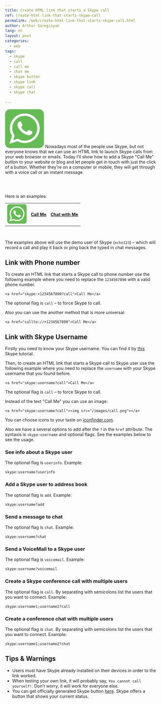 ```yaml
---
title: Create HTML link that starts a Skype call
ref: create-html-link-that-starts-skype-call
permalink: /web/create-html-link-that-starts-skype-call.html
author: Arthur Gareginyan
lang: en
layout: post
categories:
  - web
tags:
  - skype
  - call
  - call me
  - chat me
  - skype button
  - skype link
  - skype call
  - skype chat

---
```


![thumb](/images/thumbnail/skype-call.png)
Nowadays most of the people use Skype, but not everyone knows that we can use an HTML link to launch Skype calls from your web browser or emails. Today I'll show how to add a Skype "Call Me" button to your website or blog and let people get in touch with just the click of a button. Whether they're on a computer or mobile, they will get through with a voice call or an instant message.

<br><br>

Here is an examples:

<table style="width:100%">
  <tr>
    <th><a href="skype:echo123?call"><img src="/images/call.png" style="border:none;"></a></th>
    <th><a href="skype:echo123?call">Call Me</a></th> 
    <th><a href="skype:echo123?chat">Chat with Me</a></th>
  </tr>
</table>
<br>

The examples above will use the demo user of Skype (`echo123`) – which will record a call and play it back or ping back the typed in chat messages.


## Link with Phone number

To create an HTML link that starts a Skype call to phone number use the following example where you need to replace the `1234567890` with a valid phone number.

```
<a href="skype:+1234567890?call">Call Me</a>
```

The optional flag is `call` – to force Skype to call.

Also you can use the another method that is more universal:

```
<a href="callto://+1234567890">Call Me</a>
```


## Link with Skype Username

Firstly you need to know your Skype username. You can find it by [this](https://support.skype.com/en/faq/FA10858/what-s-my-skype-name) Skype tutorial.

Then, to create an HTML link that starts a Skype call to Skype user use the following example where you need to replace the `username` with your Skype username that you found before.

```
<a href="skype:username?call">Call Me</a>
```

The optional flag is `call` – to force Skype to call.

Instead of the text "Call Me" you can use an image:

```
<a href="skype:username?call"><img src="/images/call.png"></a>
```

You can choose icons to your taste on [iconfinder.com](https://www.iconfinder.com/search/?q=call&ref=ArthurGareginyan).

Also we have a several options to add after the `?` in the `href` attribute. The syntaxis is `skype:username` and optional flags. See the examples below to see the usage.


### See info about a Skype user

The optional flag is `userinfo`. Example:

```
skype:username?userinfo
```

### Add a Skype user to address book

The optional flag is `add`. Example:

```
skype:username?add
```

### Send a message to chat

The optional flag is `chat`. Example:

```
skype:username?chat
```

### Send a VoiceMail to a Skype user

The optional flag is `voicemail`. Example:

```
skype:username?voicemail
```

### Create a Skype conference call with multiple users

The optional flag is `call`. By separating with semicolons list the users that you want to connect. Example:

```
skype:username1;username2?call
```

### Create a conference chat with multiple users

The optional flag is `chat`. By separating with semicolons list the users that you want to connect. Example:

```
skype:username1;username2?chat
```


## Tips & Warnings

* Users must have Skype already installed on their devices in order to the link worked.
* When testing your own link, it will probably say, `You cannot call yourself!`. Don't worry, it will work for everyone else.
* You can get officially generated Skype button [here](https://www.skype.com/en/developer/create-contactme-buttons/). Skype offers a button that shows your current status.
